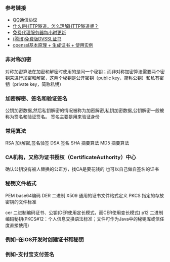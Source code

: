 ### 参考链接
- [QQ通信协议](http://blog.csdn.net/realxie/article/details/7270119)
- [什么是HTTP隧道，怎么理解HTTP隧道呢？](https://www.zhihu.com/question/21955083)
- [免费代理服务器每小时更新](http://31f.cn/)
- [(腾讯)免费版DVSSL证书](https://console.cloud.tencent.com/ssl?apply=1&fromSource=ssl)
- [openssl基本原理 + 生成证书 + 使用实例](http://blog.csdn.net/oldmtn/article/details/52208747)


### 非对称加密
对称加密算法在加密和解密时使用的是同一个秘钥；而非对称加密算法需要两个密钥来进行加密和解密，这两个秘钥是公开密钥（public key，简称公钥）和私有密钥（private key，简称私钥）


### 加密解密、签名和验证签名
公钥加密数据,然后私钥解密的情况被称为加密解密,私钥加密数据,公钥解密一般被称为签名和验证签名。
签名主要是用来验证身份


### 常用算法
RSA 加/解密,签名验签
DSA 签名
SHA 摘要算法
MD5 摘要算法


### CA机构，又称为证书授权（CertificateAuthority）中心
确认公钥没有被人替换的公正方，找CA是要花钱的
也可以自己做自签名的证书


### 秘钥文件格式
PEM     base64编码
DER     二进制
X509    通用的证书文件格式定义
PKCS    指定的存放密钥的文件标准

cer     二进制编码证书、公钥(DER使用定长模式，而CER使用变长模式)
p12     二进制编码秘钥(PKCS#12：个人信息交换语法标准；文件可作为Java中的秘钥库或信任度直接使用)


### 例如-在iOS开发时创建证书和秘钥


### 例如-支付宝支付签名

